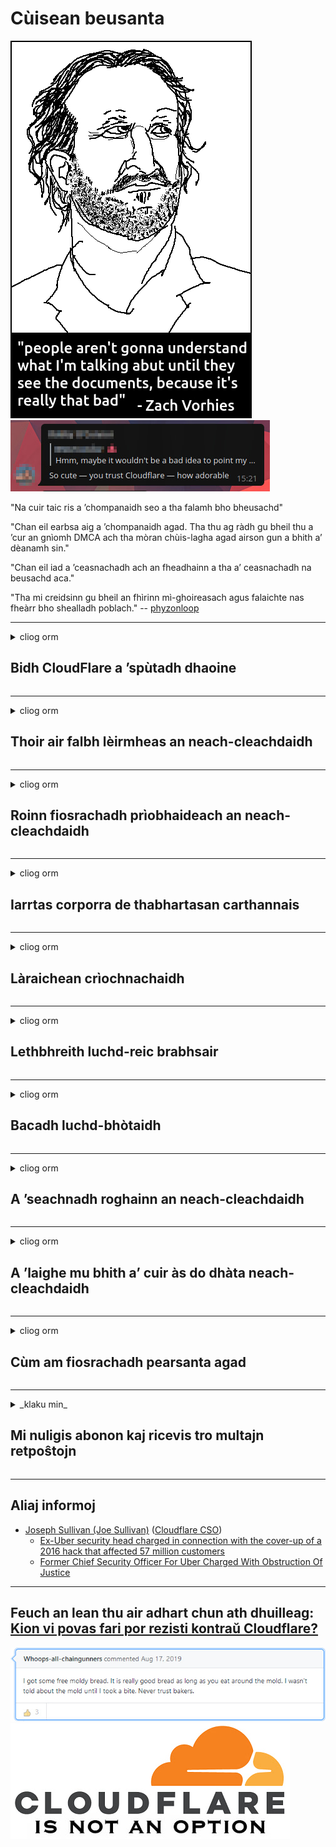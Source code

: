 # Cùisean beusanta

![](../image/itsreallythatbad.jpg)
![](../image/telegram/c81238387627b4bfd3dcd60f56d41626.jpg)

"Na cuir taic ris a ’chompanaidh seo a tha falamh bho bheusachd"

"Chan eil earbsa aig a ’chompanaidh agad. Tha thu ag ràdh gu bheil thu a ’cur an gnìomh DMCA ach tha mòran chùis-lagha agad airson gun a bhith a’ dèanamh sin."

"Chan eil iad a ’ceasnachadh ach an fheadhainn a tha a’ ceasnachadh na beusachd aca."

"Tha mi creidsinn gu bheil an fhìrinn mì-ghoireasach agus falaichte nas fheàrr bho shealladh poblach."  -- [phyzonloop](https://twitter.com/phyzonloop)


---


<details>
<summary>cliog orm

## Bidh CloudFlare a ’spùtadh dhaoine
</summary>


Bidh Cloudflare a ’cur puist-d spama gu luchd-cleachdaidh nach eil Cloudflare.

- Na cuir ach puist-d gu luchd-aontachaidh a tha air roghnachadh a-steach
- Nuair a chanas an neach-cleachdaidh “stad”, an uairsin stad air post-d a chuir

Tha e cho sìmplidh sin. Ach chan eil dragh air Cloudflare.
Thuirt Cloudflare gum faod cleachdadh na seirbheis aca stad a chuir air a h-uile spamadair no neach-ionnsaigh.
Ciamar as urrainn dhuinn stad a chuir air Cloudflare gun Cloudflare a ghnìomhachadh?


| 🖼 | 🖼 |
| --- | --- |
| ![](../image/cfspam01.jpg) | ![](../image/cfspam03.jpg) |
| ![](../image/cfspam02.jpg) | ![](../image/cfspambrittany.jpg)<br>![](../image/cfspamtwtr.jpg) |

</details>

---

<details>
<summary>cliog orm

## Thoir air falbh lèirmheas an neach-cleachdaidh
</summary>


Lèirmheasan àicheil censor Cloudflare.
Ma phostas tu teacsa anti-Cloudflare air Twitter, tha cothrom agad freagairt fhaighinn bho neach-obrach Cloudflare le teachdaireachd "Chan e, chan eil".
Ma chuireas tu lèirmheas àicheil air làrach ath-bhreithneachaidh sam bith, feuchaidh iad ri censor a dhèanamh air.


| 🖼 | 🖼 |
| --- | --- |
| ![](../image/cfcenrev_01.jpg)<br>![](../image/cfcenrev_02.jpg) | ![](../image/cfcenrev_03.jpg) |

</details>

---

<details>
<summary>cliog orm

## Roinn fiosrachadh prìobhaideach an neach-cleachdaidh
</summary>


Tha duilgheadas sàrachadh mòr aig Cloudflare.
Bidh Cloudflare a ’roinn fiosrachadh pearsanta dhaibhsan a tha a’ gearan mu làraich aoigheachd.
Bidh iad uaireannan ag iarraidh ort an fhìor ID agad a thoirt seachad.
Mura h-eil thu airson do shàrachadh, ionnsaigh, swat no marbhadh, is fheàrr dhut fuireach air falbh bho làraich-lìn Cloudflared.


| 🖼 | 🖼 |
| --- | --- |
| ![](../image/cfdox_what.jpg) | ![](../image/cfdox_swat.jpg) |
| ![](../image/cfdox_kill.jpg) | ![](../image/cfdox_threat.jpg) |
| ![](../image/cfdox_dox.jpg) | ![](../image/cfdox_ex1.jpg) |
| ![](../image/cfabuseform.jpg) | ![](../image/cfdox_ex2.jpg) |

</details>

---

<details>
<summary>cliog orm

## Iarrtas corporra de thabhartasan carthannais
</summary>


Tha CloudFlare ag iarraidh tabhartasan carthannach.
Tha e uamhasach uamhasach gum biodh corporra Ameireaganach ag iarraidh carthannas còmhla ri buidhnean neo-phrothaideach aig a bheil adhbharan matha.
Ma tha thu a ’còrdadh riut a bhith a’ cur bacadh air daoine no a ’caitheamh ùine dhaoine eile, is dòcha gum biodh tu airson cuid de pizzas òrdachadh airson luchd-obrach Cloudflare.


![](../image/cfdonate.jpg)

</details>

---

<details>
<summary>cliog orm

## Làraichean crìochnachaidh
</summary>


Dè a nì thu ma thèid an làrach agad sìos gu h-obann?
Tha aithrisean ann gu bheil Cloudflare a ’cuir às do rèiteachadh an neach-cleachdaidh no a’ stad seirbheis gun rabhadh sam bith, gu sàmhach.
Tha sinn a ’moladh gun lorg thu solaraiche nas fheàrr.

![](../image/cftmnt.jpg)

</details>

---

<details>
<summary>cliog orm

## Lethbhreith luchd-reic brabhsair
</summary>


Bidh CloudFlare a ’toirt làimhseachadh fàbharach dhaibhsan a tha a’ cleachdadh Firefox fhad ‘s a tha iad a’ toirt làimhseachadh nàimhdeil do luchd-cleachdaidh neo-Tor-Browser thairis air Tor.
Bidh luchd-cleachdaidh Tor a dhiùltas gu ceart javascript neo-saor a chuir an gnìomh cuideachd a ’faighinn làimhseachadh nàimhdeil.
Tha an neo-ionannachd ruigsinneachd seo na ana-cleachdadh neodrachd lìonra agus ana-cleachdadh cumhachd.

![](../image/browdifftbcx.gif)

- Clì: Brabhsair Tor, Deas: Chrome. An aon seòladh IP.

![](../image/browserdiff.jpg)

- Clì: Tor Browser Javascript Ciorramach, Comasachadh Cookie
- Deas: Chrome Javascript air a chomasachadh, briosgaid ciorramach

![](../image/cfsiryoublocked.jpg)

- QuteBrowser (mion-bhrobhsair) às aonais Tor (Clearnet IP)

| ***Brabhsair*** | ***Làimhseachadh ruigsinneachd*** |
| --- | --- |
| Tor Browser (Javascript air a chomasachadh) | ruigsinneachd ceadaichte |
| Firefox (Javascript air a chomasachadh) | ruigsinneachd air a lughdachadh |
| Chromium (Javascript air a chomasachadh) | ruigsinneachd air a lughdachadh |
| Chromium or Firefox (Javascript ciorramach) | ruigsinneachd air a dhiùltadh |
| Chromium or Firefox (Cookie ciorramach) | ruigsinneachd air a dhiùltadh |
| QuteBrowser | ruigsinneachd air a dhiùltadh |
| lynx | ruigsinneachd air a dhiùltadh |
| w3m | ruigsinneachd air a dhiùltadh |
| wget | ruigsinneachd air a dhiùltadh |


Carson nach cleachd thu putan Audio gus fuasgladh fhaighinn air dùbhlan furasta?

Tha, tha putan claisneachd ann, ach cha bhith e an-còmhnaidh ag obair thairis air Tor.
Gheibh thu an teachdaireachd seo nuair a phutas tu air:

```
Feuch ris a-rithist nas fhaide air adhart
Is dòcha gu bheil an coimpiutair no an lìonra agad a ’cur cheistean fèin-ghluasadach.
Gus ar luchd-cleachdaidh a dhìon, chan urrainn dhuinn d ’iarrtas a phròiseasadh an-dràsta.
Airson tuilleadh fiosrachaidh tadhal air an duilleag cuideachaidh againn
```

</details>

---

<details>
<summary>cliog orm

## Bacadh luchd-bhòtaidh
</summary>


Bidh luchd-bhòtaidh ann an stàitean na SA a ’clàradh gus bhòtadh aig a’ cheann thall tro làrach-lìn rùnaire na stàite ann an stàite an taigh-còmhnaidh aca.
Bidh oifisean rùnaire stàite fo smachd Poblachdach a ’dol an sàs ann an casg luchd-bhòtaidh le bhith a’ cur làrach-lìn rùnaire na stàite tro Cloudflare.
Tha làimhseachadh nàimhdeil Cloudflare air luchd-cleachdaidh Tor, a shuidheachadh MITM mar àite faire cruinneil meadhanaichte, agus an dreuchd millteach aige gu h-iomlan a ’fàgail gu bheil luchd-bhòtaidh deònach clàradh.
Tha Libearalaich gu sònraichte buailteach a bhith a ’gabhail ri prìobhaideachd.
Bidh foirmean clàraidh luchd-bhòtaidh a ’tional fiosrachadh mothachail mu chlaonadh poilitigeach neach-bhòtaidh, seòladh corporra pearsanta, àireamh tèarainteachd shòisealta, agus ceann-latha breith.
Chan eil a ’mhòr-chuid de stàitean a’ dèanamh ach fo-sheata den fhiosrachadh sin a tha ri fhaighinn gu poblach, ach tha Cloudflare a ’faicinn an fhiosrachaidh sin uile nuair a chlàraicheas cuideigin airson bhòtadh.

Thoir fa-near nach eil clàradh pàipeir a ’dol timcheall air Cloudflare oir is dòcha gum bi rùnaire luchd-obrach inntrigidh dàta stàite a’ cleachdadh làrach-lìn Cloudflare gus an dàta a thoirt a-steach.

| 🖼 | 🖼 |
| --- | --- |
| ![](../image/cfvotm_01.jpg) | ![](../image/cfvotm_02.jpg) |

- Tha Change.org na làrach-lìn ainmeil airson a bhith a ’tional bhòtaichean agus a’ dol an gnìomh.
“tha daoine anns a h-uile àite a ’tòiseachadh iomairtean, a’ gluasad luchd-taic, agus ag obair le luchd-co-dhùnaidh gus fuasglaidhean a stiùireadh.”
Gu mì-fhortanach, chan urrainn dha mòran dhaoine atharrachadh.org fhaicinn idir mar thoradh air sìoltachan ionnsaigheach Cloudflare.
Thathas gam bacadh bho bhith a ’soidhnigeadh na h-athchuinge, mar sin gan dùnadh a-mach à pròiseas deamocratach.
Bidh a bhith a ’cleachdadh àrd-ùrlar neo-sgòthan eile leithid OpenPetition a’ cuideachadh le bhith a ’faighinn fuasgladh air an duilgheadas.

| 🖼 | 🖼 |
| --- | --- |
| ![](../image/changeorgasn.jpg) | ![](../image/changeorgtor.jpg) |

- Tha “Pròiseact Athenian” Cloudflare a ’tabhann dìon aig ìre iomairt an-asgaidh do làraich-lìn taghaidh stàite agus ionadail.
Thuirt iad “gum faigh na buill-phàrlamaid aca cothrom air fiosrachadh taghaidh agus clàradh luchd-bhòtaidh” ach is e breug a tha seo leis nach urrainn dha mòran dhaoine sùil a thoirt air an làrach idir.

</details>

---

<details>
<summary>cliog orm

## A ’seachnadh roghainn an neach-cleachdaidh
</summary>


Ma roghnaicheas tu rudeigin, tha dùil agad nach fhaigh thu post-d mu dheidhinn.
Bidh Cloudflare a ’seachnadh roghainn an neach-cleachdaidh agus a’ roinn dàta le corporaidean treas-phàrtaidh às aonais cead an neach-ceannach.
Ma tha thu a ’cleachdadh am plana an-asgaidh aca, bidh iad uaireannan a’ cur post-d thugad ag iarraidh fo-sgrìobhadh mìosail a cheannach.

![](../image/cfviopl_tp.jpg)

</details>

---

<details>
<summary>cliog orm

## A ’laighe mu bhith a’ cuir às do dhàta neach-cleachdaidh
</summary>


A rèir blog an neach-ceannach ex-cloudflare seo, tha Cloudflare na laighe mu bhith a ’cuir às do chunntasan.
An-diugh, bidh mòran chompanaidhean a ’cumail an dàta agad às deidh dhut do chunntas a dhùnadh no a thoirt air falbh.
Tha a ’mhòr-chuid de chompanaidhean math a’ toirt iomradh mu dheidhinn anns a ’phoileasaidh prìobhaideachd aca.
Cloudflare? Chan eil.

```
2019-08-05 Chuir CloudFlare dearbhadh thugam gun tug iad air falbh mo chunntas.
2019-10-02 Fhuair mi post-d bho CloudFlare "oir tha mi nam neach-ceannach"
```

Cha robh fios aig Cloudflare mun fhacal "cuir air falbh".
Ma tha e air a thoirt air falbh gu fìor, carson a fhuair an neach-ceannach seo post-d?
Thuirt e cuideachd nach eil poileasaidh prìobhaideachd Cloudflare a ’toirt iomradh air.

```
Chan eil am poileasaidh prìobhaideachd ùr aca a ’toirt iomradh sam bith air cumail dàta airson bliadhna.
```

![](../image/cfviopl_notdel.jpg)

Ciamar as urrainn dhut earbsa a chur ann an Cloudflare ma tha am poileasaidh prìobhaideachd aca mar LIE?

</details>

---

<details>
<summary>cliog orm

## Cùm am fiosrachadh pearsanta agad
</summary>


Tha cur às do chunntas Cloudflare ìre chruaidh.

```
Cuir a-steach tiogaid taic a ’cleachdadh an roinn“ Cunntas ”,
agus iarraidh cuir às do chunntas anns a ’bhuidheann teachdaireachd.
Chan fhaod raointean no cairtean creideis a bhith agad ris a ’chunntas agad mus iarr thu cuir às.
```

Gheibh thu am post-d dearbhaidh seo.

![](../image/cf_deleteandkeep.jpg)

“Tha sinn air tòiseachadh air an iarrtas cuir às agad a phròiseasadh” ach “Cumaidh sinn oirnn a’ stòradh d ’fhiosrachadh pearsanta”.

An urrainn dhut "earbsa" a dhèanamh air seo?

</details>

---

<details>
<summary>_klaku min_

## Mi nuligis abonon kaj ricevis tro multajn retpoŝtojn
</summary>


La uzanto nuligis sian 'Cloudflare stream' abonon kaj li ricevas retpoŝtajn memorigilojn ĉiutage por rememorigi lin pri nuligita abono.
Ne estas malaprobita butono. Kiel vi ĉesas ĉi tiun frenezon?

![](../image/barrageemailcancelsubscription.jpg)

Cloudflare diris al ĉi tiu uzanto kontakti subtenteamo kaj peti ĉiujn viajn enhavojn forigi.

- [t](https://web.archive.org/web/20210412165334/https://twitter.com/JohnHaldson/status/1381651569247088650)

</details>

---

## Aliaj informoj

- [Joseph Sullivan (Joe Sullivan)](../cloudflare_inc/cloudflare_members.md) ([Cloudflare CSO](https://twitter.com/eastdakota/status/1296522269313785862))
  - [Ex-Uber security head charged in connection with the cover-up of a 2016 hack that affected 57 million customers](https://www.businessinsider.com/uber-data-hack-security-head-joe-sullivan-charged-cover-up-2020-8)
  - [Former Chief Security Officer For Uber Charged With Obstruction Of Justice](https://www.justice.gov/usao-ndca/pr/former-chief-security-officer-uber-charged-obstruction-justice)


---

## Feuch an lean thu air adhart chun ath dhuilleag:   [Kion vi povas fari por rezisti kontraŭ Cloudflare?](gd.action.md)

![](../image/freemoldybread.jpg)
![](../image/cfisnotanoption.jpg)
